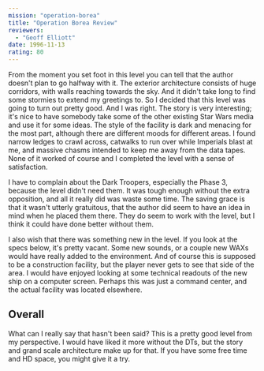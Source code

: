 ```yaml
---
mission: "operation-borea"
title: "Operation Borea Review"
reviewers: 
  - "Geoff Elliott"
date: 1996-11-13
rating: 80
---
```


From the moment you set foot in this level you can tell that the author doesn't plan to go halfway with it. The exterior architecture consists of huge corridors, with walls reaching towards the sky. And it didn't take long to find some stormies to extend my greetings to. So I decided that this level was going to turn out pretty good. And I was right. The story is very interesting; it's nice to have somebody take some of the other existing Star Wars media and use it for some ideas. The style of the facility is dark and menacing for the most part, although there are different moods for different areas. I found narrow ledges to crawl across, catwalks to run over while Imperials blast at me, and massive chasms intended to keep me away from the data tapes. None of it worked of course and I completed the level with a sense of satisfaction.

I have to complain about the Dark Troopers, especially the Phase 3, because the level didn't need them. It was tough enough without the extra opposition, and all it really did was waste some time. The saving grace is that it wasn't utterly gratuitous, that the author did seem to have an idea in mind when he placed them there. They do seem to work with the level, but I think it could have done better without them.

I also wish that there was something new in the level. If you look at the specs below, it's pretty vacant. Some new sounds, or a couple new WAXs would have really added to the environment. And of course this is supposed to be a construction facility, but the player never gets to see that side of the area. I would have enjoyed looking at some technical readouts of the new ship on a computer screen. Perhaps this was just a command center, and the actual facility was located elsewhere.


## Overall

What can I really say that hasn't been said? This is a pretty good level from my perspective. I would have liked it more without the DTs, but the story and grand scale architecture make up for that. If you have some free time and HD space, you might give it a try.